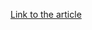 [Link to the article](https://www.bleepingcomputer.com/news/security/it-services-giant-cognizant-suffers-maze-ransomware-cyber-attack/)
